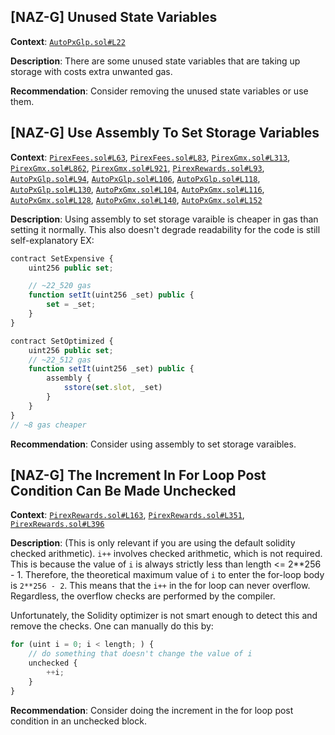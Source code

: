 ## [NAZ-G] Unused State Variables
**Context**: [`AutoPxGlp.sol#L22`](https://github.com/code-423n4/2022-11-redactedcartel/blob/main/src/vaults/AutoPxGlp.sol#L22)

**Description**:
There are some unused state variables that are taking up storage with costs extra unwanted gas.

**Recommendation**:
Consider removing the unused state variables or use them.


## [NAZ-G] Use Assembly To Set Storage Variables 
**Context**: [`PirexFees.sol#L63`](https://github.com/code-423n4/2022-11-redactedcartel/blob/main/src/PirexFees.sol#L63), [`PirexFees.sol#L83`](https://github.com/code-423n4/2022-11-redactedcartel/blob/main/src/PirexFees.sol#L83), [`PirexGmx.sol#L313`](https://github.com/code-423n4/2022-11-redactedcartel/blob/main/src/PirexGmx.sol#L313), [`PirexGmx.sol#L862`](https://github.com/code-423n4/2022-11-redactedcartel/blob/main/src/PirexGmx.sol#L862), [`PirexGmx.sol#L921`](https://github.com/code-423n4/2022-11-redactedcartel/blob/main/src/PirexGmx.sol#L921), [`PirexRewards.sol#L93`](https://github.com/code-423n4/2022-11-redactedcartel/blob/main/src/PirexRewards.sol#L93), [`AutoPxGlp.sol#L94`](https://github.com/code-423n4/2022-11-redactedcartel/blob/main/src/vaults/AutoPxGlp.sol#L94), [`AutoPxGlp.sol#L106`](https://github.com/code-423n4/2022-11-redactedcartel/blob/main/src/vaults/AutoPxGlp.sol#L106), [`AutoPxGlp.sol#L118`](https://github.com/code-423n4/2022-11-redactedcartel/blob/main/src/vaults/AutoPxGlp.sol#L118), [`AutoPxGlp.sol#L130`](https://github.com/code-423n4/2022-11-redactedcartel/blob/main/src/vaults/AutoPxGlp.sol#L130), [`AutoPxGmx.sol#L104`](https://github.com/code-423n4/2022-11-redactedcartel/blob/main/src/vaults/AutoPxGmx.sol#L104), [`AutoPxGmx.sol#L116`](https://github.com/code-423n4/2022-11-redactedcartel/blob/main/src/vaults/AutoPxGmx.sol#L116), [`AutoPxGmx.sol#L128`](https://github.com/code-423n4/2022-11-redactedcartel/blob/main/src/vaults/AutoPxGmx.sol#L128), [`AutoPxGmx.sol#L140`](https://github.com/code-423n4/2022-11-redactedcartel/blob/main/src/vaults/AutoPxGmx.sol#L140), [`AutoPxGmx.sol#L152`](https://github.com/code-423n4/2022-11-redactedcartel/blob/main/src/vaults/AutoPxGmx.sol#L152)

**Description**:
Using assembly to set storage varaible is cheaper in gas than setting it normally. This also doesn't degrade readability for the code is still self-explanatory EX:
```js
contract SetExpensive {
    uint256 public set;

    // ~22_520 gas
    function setIt(uint256 _set) public {
        set = _set;
    }
}

contract SetOptimized {
    uint256 public set;
    // ~22_512 gas
    function setIt(uint256 _set) public {
        assembly {
            sstore(set.slot, _set)
        }
    }
}
// ~8 gas cheaper
```

**Recommendation**: 
Consider using assembly to set storage varaibles.


## [NAZ-G] The Increment In For Loop Post Condition Can Be Made Unchecked
**Context**: [`PirexRewards.sol#L163`](https://github.com/code-423n4/2022-11-redactedcartel/blob/main/src/PirexRewards.sol#L163), [`PirexRewards.sol#L351`](https://github.com/code-423n4/2022-11-redactedcartel/blob/main/src/PirexRewards.sol#L351), [`PirexRewards.sol#L396`](https://github.com/code-423n4/2022-11-redactedcartel/blob/main/src/PirexRewards.sol#L396)

**Description**:
(This is only relevant if you are using the default solidity checked arithmetic). `i++` involves checked arithmetic, which is not required. This is because the value of `i` is always strictly less than length <= 2**256 - 1. Therefore, the theoretical maximum value of `i` to enter the for-loop body is `2**256 - 2`. This means that the `i++` in the for loop can never overflow. Regardless, the overflow checks are performed by the compiler.

Unfortunately, the Solidity optimizer is not smart enough to detect this and remove the checks. One can manually do this by:
```js
for (uint i = 0; i < length; ) {
    // do something that doesn't change the value of i
    unchecked {
        ++i;
    }
}
```

**Recommendation**: 
Consider doing the increment in the for loop post condition in an unchecked block.
